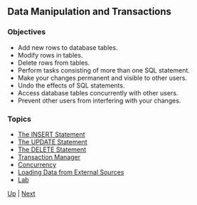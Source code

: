 ## Data Manipulation and Transactions

### Objectives

* Add new rows to database tables.
* Modify rows in tables.
* Delete rows from tables.
* Perform tasks consisting of more than one SQL statement.
* Make your changes permanent and visible to other users.
* Undo the effects of SQL statements.
* Access database tables concurrently with other users.
* Prevent other users from interfering with your changes.

### Topics

* [The INSERT Statement](INSERT.md)
* [The UPDATE Statement](UPDATE.md)
* [The DELETE Statement](DELETE.md)
* [Transaction Manager](Transactions.md)
* [Concurrency](Concurrency.md)
* [Loading Data from External Sources](LoadData.md)
* [Lab](Lab.md)

[Up](../README.md) | [Next](INSERT.md)
